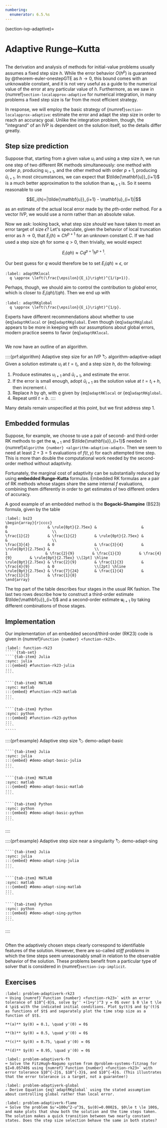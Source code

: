 ```yaml
---
numbering:
  enumerator: 6.5.%s
---
```

(section-ivp-adaptive)=

# Adaptive Runge–Kutta

```{index} Runge–Kutta method
```

The derivation and analysis of methods for initial-value problems usually assumes a fixed step size $h$. While the error behavior $O(h^p)$ is guaranteed by @theorem-euler-onestepGTE as $h\rightarrow 0$, this bound comes with an unknowable constant, and it is not very useful as a guide to the numerical value of the error at any particular value of $h$. Furthermore, as we saw in {numref}`section-localapprox-adaptive` for numerical integration, in many problems a fixed step size is far from the most efficient strategy.

In response, we will employ the basic strategy of {numref}`section-localapprox-adaptive`: estimate the error and adapt the step size in order to reach an accuracy goal. Unlike the integration problem, though, the "integrand" of an IVP is dependent on the solution itself, so the details differ greatly.

## Step size prediction

Suppose that, starting from a given value $u_i$ and using a step size $h$, we run one step of two different RK methods simultaneously: one method with order $p$, producing $u_{i+1}$, and the other method with order $p+1$, producing $\tilde{u}_{i+1}$. In most circumstances, we can expect that $\tilde{\mathbf{u}}_{i+1}$ is a much better approximation to the solution than $\mathbf{u}_{i+1}$ is. So it seems reasonable to use

$$E_i(h)=|\tilde{\mathbf{u}}_{i+1} - \mathbf{u}_{i+1}|$$

as an estimate of the actual local error made by the $p$th-order method. For a vector IVP, we would use a norm rather than an absolute value.

<!-- If the goal is to keep global error less than some predetermined value, we could decide to accept the new solution value if $E_i$ small enough, and otherwise reject it.[^extrap]

[^extrap]: Even though the estimate $E_i$ is meant to go with the *less* accurate proposed value $\mathbf{u}_{i+1}$, it's hard to resist the temptation to keep the more accurate value instead, and this is common in practice. -->

Now we ask: looking back, what step size *should* we have taken to meet an error target of size $\epsilon$? Let's speculate, given the behavior of local truncation error as $h\rightarrow 0$, that $E_i(h)\approx C h^{p+1}$ for an unknown constant $C$. If we had used a step size $q h$ for some $q>0$, then trivially, we would expect

$$E_i(qh)\approx C q^{p+1}h^{p+1}.$$

Our best guess for $q$ would therefore be to set $E_i(qh)\approx \epsilon$, or

```{math}
:label: adaptRKlocal
  q \approx \left(\frac{\epsilon}{E_i}\right)^{1/(p+1)}.
```

Perhaps, though, we should aim to control the contribution to *global* error, which is closer to $E_i(qh)/(q h)$. Then we end up with

```{math}
:label: adaptRKglobal
  q \approx \left(\frac{\epsilon}{E_i}\right)^{1/p}.
```

Experts have different recommendations about whether to use {eq}`adaptRKlocal` or {eq}`adaptRKglobal`. Even though {eq}`adaptRKglobal` appears to be more in keeping with our assumptions about global errors, modern practice seems to favor {eq}`adaptRKlocal`.

```{index} adaptivity; in IVP solver
```

We now have an outline of an algorithm.

::::{prf:algorithm} Adaptive step size for an IVP
:label: algorithm-adaptive-adapt
Given a solution estimate $u_i$ at $t=t_i$, and a step size $h$, do the following:

1. Produce estimates ${u}_{i+1}$ and $\tilde{u}_{i+1}$, and estimate the error.
2. If the error is small enough, adopt $\tilde{u}_{i+1}$ as the solution value at $t=t_i+h$, then increment $i$.
3. Replace $h$ by $q h$, with $q$ given by {eq}`adaptRKlocal` or {eq}`adaptRKglobal`.
4. Repeat until $t=b$.
::::

Many details remain unspecified at this point, but we first address step 1.

## Embedded formulas

Suppose, for example, we choose to use a pair of second- and third-order RK methods to get the $\mathbf{u}_{i+1}$ and $\tilde{\mathbf{u}}_{i+1}$ needed in {numref}`Algorithm {number} <algorithm-adaptive-adapt>`. Then we seem to need at least $2+3=5$ evaluations of $f(t,y)$ for each attempted time step. This is more than double the computational work needed by the second-order method without adaptivity.

Fortunately, the marginal cost of adaptivity can be substantially reduced by using **embedded Runge–Kutta** formulas. Embedded RK formulas are a pair of RK methods whose stages share the same internal $f$ evaluations, combining them differently in order to get estimates of two different orders of accuracy.

A good example of an embedded method is the **Bogacki–Shampine** (BS23) formula, given by the table

```{math}
:label: bs23
\begin{array}{r|cccc}
0                  & \rule{0pt}{2.75ex} &                    &                    &                    \\
\frac{1}{2}        & \frac{1}{2}        & \rule{0pt}{2.75ex} &                    &                    \\
\frac{3}{4}        & 0                  & \frac{3}{4}        & \rule{0pt}{2.75ex} &                    \\
1                 & \frac{2}{9}        & \frac{1}{3}        & \frac{4}{9}        & \rule{0pt}{2.75ex} \\[2pt] \hline
\rule{0pt}{2.75ex} & \frac{2}{9}        & \frac{1}{3}        & \frac{4}{9}        & 0                  \\[2pt] \hline
\rule{0pt}{2.75ex} & \frac{7}{24}       & \frac{1}{4}        & \frac{1}{3}        & \frac{1}{8}
\end{array}
```

The top part of the table describes four stages in the usual RK fashion. The last two rows describe how to construct a third-order estimate $\tilde{\mathbf{u}}_{i+1}$ and a second-order estimate $\mathbf{u}_{i+1}$ by taking different combinations of those stages.

## Implementation

Our implementation of an embedded second/third-order (RK23) code is given in {numref}`Function {number} <function-rk23>`.

``````{prf:algorithm} rk23
:label: function-rk23
`````{tab-set}
````{tab-item} Julia
:sync: julia
:::{embed} #function-rk23-julia
:::
```` 

````{tab-item} MATLAB
:sync: matlab
:::{embed} #function-rk23-matlab
:::
```` 

````{tab-item} Python
:sync: python
:::{embed} #function-rk23-python
:::
````
`````
``````

::::{prf:example} Adaptive step size
:label: demo-adapt-basic

`````{tab-set}
````{tab-item} Julia
:sync: julia
:::{embed} #demo-adapt-basic-julia
:::
```` 

````{tab-item} MATLAB
:sync: matlab
:::{embed} #demo-adapt-basic-matlab
:::
```` 

````{tab-item} Python
:sync: python
:::{embed} #demo-adapt-basic-python
:::
```` 
`````

::::

::::{prf:example} Adaptive step size near a singularity
:label: demo-adapt-sing

`````{tab-set}
````{tab-item} Julia
:sync: julia
:::{embed} #demo-adapt-sing-julia
:::
```` 

````{tab-item} MATLAB
:sync: matlab
:::{embed} #demo-adapt-sing-matlab
:::
```` 

````{tab-item} Python
:sync: python
:::{embed} #demo-adapt-sing-python
:::
```` 
`````

::::

```{index} stiff differential equation
```

Often the adaptively chosen steps clearly correspond to identifiable features of the solution. However, there are so-called *stiff problems* in which the time steps seem unreasonably small in relation to the observable behavior of the solution. These problems benefit from a particular type of solver that is considered in {numref}`section-ivp-implicit`.

## Exercises

``````{exercise}
:label: problem-adaptiverk-rk23
⌨ Using {numref}`Function {number} <function-rk23>` with an error tolerance of $10^{-8}$, solve $y'' +(1+y')^3 y = 0$ over $ 0 \le t \le 4 \pi$ with the indicated initial conditions. Plot $y(t)$ and $y'(t)$ as functions of $t$ and separately plot the time step size as a function of $t$.

**(a)** $y(0) = 0.1, \quad y'(0) = 0$

**(b)** $y(0) = 0.5, \quad y'(0) = 0$

**(c)** $y(0) = 0.75, \quad y'(0) = 0$

**(d)** $y(0) = 0.95, \quad y'(0) = 0$
``````

``````{exercise}
:label: problem-adaptiverk-fh
⌨ Solve the FitzHugh–Nagumo system from @problem-systems-fitznag for $I=0.05740$ using {numref}`Function {number} <function-rk23>` with error tolerance $10^{-2}$, $10^{-3}$, and $10^{-4}$. (This illustrates that the error tolerance is a target, not a guarantee!)
``````

``````{exercise}
:label: problem-adaptiverk-global
✍ Derive Equation {eq}`adaptRKglobal` using the stated assumption about controlling global rather than local error.
``````

``````{exercise}
:label: problem-adaptiverk-flame
⌨ Solve the problem $u'=100u^2-u^3$, $u(0)=0.0002$, $0\le t \le 100$, and make plots that show both the solution and the time steps taken. The solution makes a quick transition between two nearly constant states. Does the step size selection behave the same in both states?
``````
